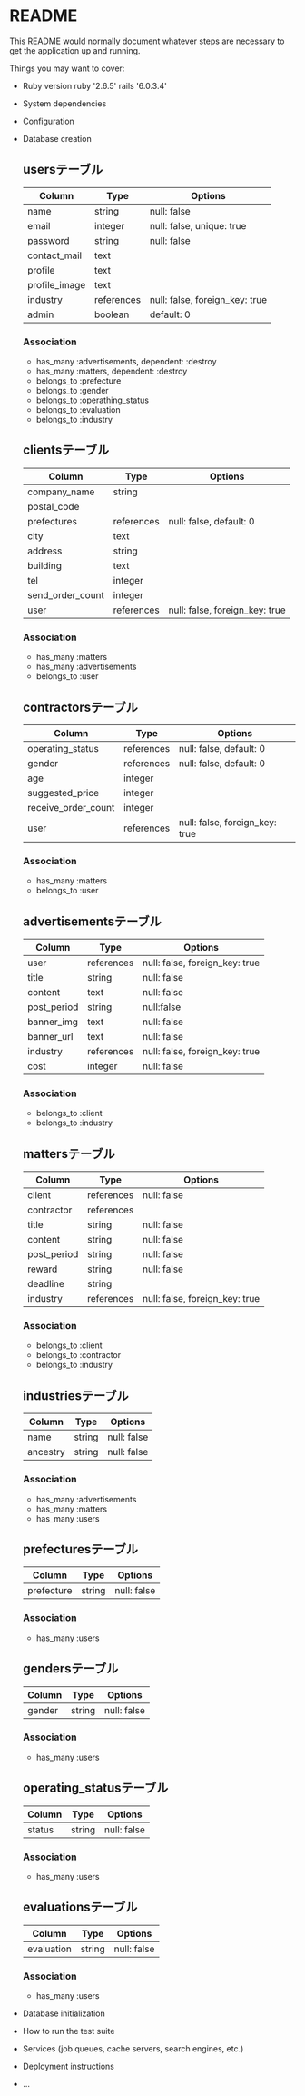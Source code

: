 # README

This README would normally document whatever steps are necessary to get the
application up and running.

Things you may want to cover:

* Ruby version
  ruby '2.6.5'
  rails '6.0.3.4'
* System dependencies

* Configuration

* Database creation
  
  ## usersテーブル
  |Column|Type|Options|
  |------|----|-------|
  |name|string|null: false|
  |email|integer|null: false, unique: true|
  |password|string|null: false|
  |contact_mail|text||
  |profile|text||
  |profile_image|text||
  |industry|references|null: false, foreign_key: true|
  |admin|boolean|default: 0|
  ### Association
  - has_many :advertisements, dependent: :destroy
  - has_many :matters, dependent: :destroy 
  - belongs_to :prefecture
  - belongs_to :gender
  - belongs_to :operathing_status
  - belongs_to :evaluation
  - belongs_to :industry

  ## clientsテーブル
  |Column|Type|Options|
  |------|----|-------|
  |company_name|string||
  |postal_code|||
  |prefectures|references|null: false, default: 0|
  |city|text||
  |address|string||
  |building|text||
  |tel|integer||
  |send_order_count|integer||
  |user|references|null: false, foreign_key: true|
  ### Association
  - has_many :matters
  - has_many :advertisements
  - belongs_to :user

  ## contractorsテーブル
  |Column|Type|Options|
  |------|----|-------|
  |operating_status|references|null: false, default: 0|
  |gender|references|null: false, default: 0|
  |age|integer||
  |suggested_price|integer||
  |receive_order_count|integer||
  |user|references|null: false, foreign_key: true|
  ### Association
  - has_many :matters
  - belongs_to :user

  ## advertisementsテーブル
  |Column|Type|Options|
  |------|----|-------|
  |user|references|null: false, foreign_key: true|
  |title|string|null: false|
  |content|text|null: false|
  |post_period|string|null:false|
  |banner_img|text|null: false|
  |banner_url|text|null: false|
  |industry|references|null: false, foreign_key: true|
  |cost|integer|null: false|
  ### Association
  - belongs_to :client
  - belongs_to :industry
  
  ## mattersテーブル
  |Column|Type|Options|
  |------|----|-------|
  |client|references|null: false|
  |contractor|references||
  |title|string|null: false|
  |content|string|null: false|
  |post_period|string|null: false|
  |reward|string|null: false|
  |deadline|string||
  |industry|references|null: false, foreign_key: true|
  ### Association
  - belongs_to :client
  - belongs_to :contractor
  - belongs_to :industry

  ## industriesテーブル
  |Column|Type|Options|
  |------|----|-------|
  |name|string|null: false|
  |ancestry|string|null: false|
  ### Association
  - has_many :advertisements
  - has_many :matters 
  - has_many :users

  ## prefecturesテーブル
  |Column|Type|Options|
  |------|----|-------|
  |prefecture|string|null: false|
  ### Association
  - has_many :users

  ## gendersテーブル
  |Column|Type|Options|
  |------|----|-------|
  |gender|string|null: false|
  ### Association
  - has_many :users

  ## operating_statusテーブル
  |Column|Type|Options|
  |------|----|-------|
  |status|string|null: false|
  ### Association
  - has_many :users

  ## evaluationsテーブル
  |Column|Type|Options|
  |------|----|-------|
  |evaluation|string|null: false|
  ### Association
  - has_many :users

* Database initialization

* How to run the test suite

* Services (job queues, cache servers, search engines, etc.)

* Deployment instructions

* ...
